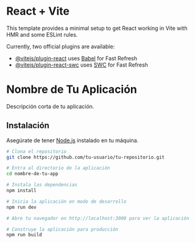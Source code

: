 # React + Vite

This template provides a minimal setup to get React working in Vite with HMR and some ESLint rules.

Currently, two official plugins are available:

- [@vitejs/plugin-react](https://github.com/vitejs/vite-plugin-react/blob/main/packages/plugin-react/README.md) uses [Babel](https://babeljs.io/) for Fast Refresh
- [@vitejs/plugin-react-swc](https://github.com/vitejs/vite-plugin-react-swc) uses [SWC](https://swc.rs/) for Fast Refresh

# Nombre de Tu Aplicación

Descripción corta de tu aplicación.

## Instalación

Asegúrate de tener [Node.js](https://nodejs.org/) instalado en tu máquina.

```bash
# Clona el repositorio
git clone https://github.com/tu-usuario/tu-repositorio.git

# Entra al directorio de la aplicación
cd nombre-de-tu-app

# Instala las dependencias
npm install

# Inicia la aplicación en modo de desarrollo
npm run dev

# Abre tu navegador en http://localhost:3000 para ver la aplicación

# Construye la aplicación para producción
npm run build

